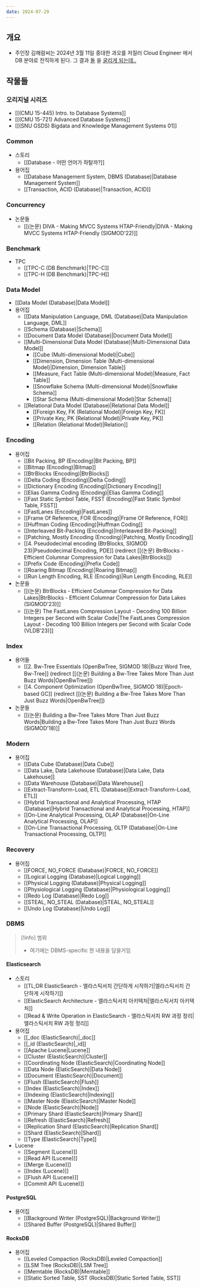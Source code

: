 ```yaml
---
date: 2024-07-29
---
```

## 개요

- 주인장 김해람씨는 2024년 3월 11일 중대한 과오를 저질러 Cloud Engineer 에서 DB 분야로 전직하게 된다. 그 결과 [돌](https://github.com/facebook/rocksdb) 을 [굴리게 되는데..](https://en.wikipedia.org/wiki/The_Myth_of_Sisyphus)

## 작물들

### 오리지널 시리즈

- [[(CMU 15-445) Intro. to Database Systems]]
- [[(CMU 15-721) Advanced Database Systems]]
- [[(SNU GSDS) Bigdata and Knowledge Management Systems 01]]

### Common

- 스토리
	- [[Database - 어떤 언어가 하탈까?]]
- 용어집
	- [[Database Management System, DBMS (Database)|Database Management System]]
	- [[Transaction, ACID (Database)|Transaction, ACID]]

### Concurrency

- 논문들
	- [[(논문) DIVA - Making MVCC Systems HTAP-Friendly|DIVA - Making MVCC Systems HTAP-Friendly (SIGMOD'22)]]

### Benchmark

- TPC
	- [[TPC-C (DB Benchmark)|TPC-C]]
	- [[TPC-H (DB Benchmark)|TPC-H]]

### Data Model

- [[Data Model (Database)|Data Model]]
- 용어집
	- [[Data Manipulation Language, DML (Database)|Data Manipulation Language, DML]]
	- [[Schema (Database)|Schema]]
	- [[Document Data Model (Database)|Document Data Model]]
	- [[Multi-Dimensional Data Model (Database)|Multi-Dimensional Data Model]]
		- [[Cube (Multi-dimensional Model)|Cube]]
		- [[Dimension, Dimension Table (Multi-dimensional Model)|Dimension, Dimension Table]]
		- [[Measure, Fact Table (Multi-dimensional Model)|Measure, Fact Table]]
		- [[Snowflake Schema (Multi-dimensional Model)|Snowflake Schema]]
		- [[Star Schema (Multi-dimensional Model)|Star Schema]]
	- [[Relational Data Model (Database)|Relational Data Model]]
		- [[Foreign Key, FK (Relational Model)|Foreign Key, FK]]
		- [[Private Key, PK (Relational Model)|Private Key, PK]]
		- [[Relation (Relational Model)|Relation]]

### Encoding

- 용어집
	- [[Bit Packing, BP (Encoding)|Bit Packing, BP]]
	- [[Bitmap (Encoding)|Bitmap]]
	- [[BtrBlocks (Encoding)|BtrBlocks]]
	- [[Delta Coding (Encoding)|Delta Coding]]
	- [[Dictionary Encoding (Encoding)|Dictionary Encoding]]
	- [[Elias Gamma Coding (Encoding)|Elias Gamma Coding]]
	- [[Fast Static Symbol Table, FSST (Encoding)|Fast Static Symbol Table, FSST]]
	- [[FastLanes (Encoding)|FastLanes]]
	- [[Frame Of Reference, FOR (Encoding)|Frame Of Reference, FOR]]
	- [[Huffman Coding (Encoding)|Huffman Coding]]
	- [[Interleaved Bit-Packing (Encoding)|Interleaved Bit-Packing]]
	- [[Patching, Mostly Encoding (Encoding)|Patching, Mostly Encoding]]
	- [[4. Pseudodecimal encoding (BtrBlocks, SIGMOD 23)|Pseudodecimal Encoding, PDE]] (redirect [[(논문) BtrBlocks - Efficient Columnar Compression for Data Lakes|BtrBlocks]])
	- [[Prefix Code (Encoding)|Prefix Code]]
	- [[Roaring Bitmap (Encoding)|Roaring Bitmap]]
	- [[Run Length Encoding, RLE (Encoding)|Run Length Encoding, RLE]]
- 논문들
	- [[(논문) BtrBlocks - Efficient Columnar Compression for Data Lakes|BtrBlocks - Efficient Columnar Compression for Data Lakes (SIGMOD'23)]]
	- [[(논문) The FastLanes Compression Layout - Decoding 100 Billion Integers per Second with Scalar Code|The FastLanes Compression Layout - Decoding 100 Billion Integers per Second with Scalar Code (VLDB'23)]]

### Index

- 용어들
	- [[2. Bw-Tree Essentials (OpenBwTree, SIGMOD 18)|Buzz Word Tree, Bw-Tree]] (redirect [[(논문) Building a Bw-Tree Takes More Than Just Buzz Words|OpenBwTree]])
	- [[4. Component Optimization (OpenBwTree, SIGMOD 18)|Epoch-based GC]] (redirect [[(논문) Building a Bw-Tree Takes More Than Just Buzz Words|OpenBwTree]])
- 논문들
	- [[(논문) Building a Bw-Tree Takes More Than Just Buzz Words|Building a Bw-Tree Takes More Than Just Buzz Words (SIGMOD'18)]]

### Modern

- 용어집
	- [[Data Cube (Database)|Data Cube]]
	- [[Data Lake, Data Lakehouse (Database)|Data Lake, Data Lakehouse]]
	- [[Data Warehouse (Database)|Data Warehouse]]
	- [[Extract-Transform-Load, ETL (Database)|Extract-Transform-Load, ETL]]
	- [[Hybrid Transactional and Analytical Processing, HTAP (Database)|Hybrid Transactional and Analytical Processing, HTAP]]
	- [[On-Line Analytical Processing, OLAP (Database)|On-Line Analytical Processing, OLAP]]
	- [[On-Line Transactional Processing, OLTP (Database)|On-Line Transactional Processing, OLTP]]

### Recovery

- 용어집
	- [[FORCE, NO_FORCE (Database)|FORCE, NO_FORCE]]
	- [[Logical Logging (Database)|Logical Logging]]
	- [[Physical Logging (Database)|Physical Logging]]
	- [[Physiological Logging (Database)|Physiological Logging]]
	- [[Redo Log (Database)|Redo Log]]
	- [[STEAL, NO_STEAL (Database)|STEAL, NO_STEAL]]
	- [[Undo Log (Database)|Undo Log]]

### DBMS

> [!info] 범위
> - 여기에는 DBMS-specific 한 내용을 담을거임

#### Elasticsearch

- 스토리
	- [[TL;DR ElasticSearch - 엘라스틱서치 간단하게 시작하기|엘라스틱서치 간단하게 시작하기]]
	- [[ElasticSearch Architecture - 엘라스틱서치 아키텍처|엘라스틱서치 아키텍처]]
	- [[Read & Write Operation in ElasticSearch - 엘라스틱서치 RW 과정 정리|엘라스틱서치 RW 과정 정리]]
- 용어집
	- [[_doc (ElasticSearch)|_doc]]
	- [[_id (ElasticSearch)|_id]]
	- [[Apache Lucene|Lucene]]
	- [[Cluster (ElasticSearch)|Cluster]]
	- [[Coordinating Node (ElasticSearch)|Coordinating Node]]
	- [[Data Node (ElaticSearch)|Data Node]]
	- [[Document (ElasticSearch)|Document]]
	- [[Flush (ElasticSearch)|Flush]]
	- [[Index (ElasticSearch)|Index]]
	- [[Indexing (ElasticSearch)|Indexing]]
	- [[Master Node (ElasticSearch)|Master Node]]
	- [[Node (ElasticSearch)|Node]]
	- [[Primary Shard (ElasticSearch)|Primary Shard]]
	- [[Refresh (ElasticSearch)|Refresh]]
	- [[Replication Shard (ElasticSearch)|Replication Shard]]
	- [[Shard (ElasticSearch)|Shard]]
	- [[Type (ElasticSearch)|Type]]
- Lucene
	- [[Segment (Lucene)]]
	- [[Read API (Lucene)]]
	- [[Merge (Lucene)]]
	- [[Index (Lucene)]]
	- [[Flush API (Lucene)]]
	- [[Commit API (Lucene)]]

#### PostgreSQL

- 용어집
	- [[Background Writer (PostgreSQL)|Background Writer]]
	- [[Shared Buffer (PostgreSQL)|Shared Buffer]]

#### RocksDB

- 용어집
	- [[Leveled Compaction (RocksDB)|Leveled Compaction]]
	- [[LSM Tree (RocksDB)|LSM Tree]]
	- [[Memtable (RocksDB)|Memtable]]
	- [[Static Sorted Table, SST (RocksDB)|Static Sorted Table, SST]]
